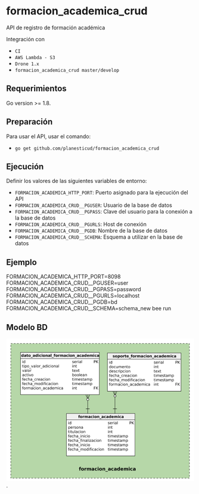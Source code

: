 # formacion_academica_crud
API de registro de formación académica

Integración con

 - `CI`
 - `AWS Lambda - S3`
 - `Drone 1.x`
 - `formacion_academica_crud master/develop`

## Requerimientos
Go version >= 1.8.

## Preparación
Para usar el API, usar el comando:

 - `go get github.com/planesticud/formacion_academica_crud`

## Ejecución
Definir los valores de las siguientes variables de entorno:

 - `FORMACION_ACADEMICA_HTTP_PORT`: Puerto asignado para la ejecución del API
 - `FORMACION_ACADEMICA_CRUD__PGUSER`: Usuario de la base de datos
 - `FORMACION_ACADEMICA_CRUD__PGPASS`: Clave del usuario para la conexión a la base de datos  
 - `FORMACION_ACADEMICA_CRUD__PGURLS`: Host de conexión
 - `FORMACION_ACADEMICA_CRUD__PGDB`: Nombre de la base de datos
 - `FORMACION_ACADEMICA_CRUD__SCHEMA`: Esquema a utilizar en la base de datos

## Ejemplo
FORMACION_ACADEMICA_HTTP_PORT=8098 FORMACION_ACADEMICA_CRUD__PGUSER=user FORMACION_ACADEMICA_CRUD__PGPASS=password FORMACION_ACADEMICA_CRUD__PGURLS=localhost FORMACION_ACADEMICA_CRUD__PGDB=bd FORMACION_ACADEMICA_CRUD__SCHEMA=schema_new bee run

## Modelo BD
![image](https://github.com/planesticud/formacion_academica_crud/blob/develop/modelo_formacion_academica_crud.png).
